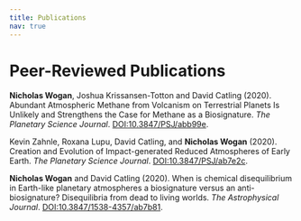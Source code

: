 ```yaml
---
title: Publications
nav: true
---
```


# Peer-Reviewed Publications

**Nicholas Wogan**, Joshua Krissansen-Totton and David Catling (2020). Abundant Atmospheric Methane from Volcanism on Terrestrial Planets Is Unlikely and Strengthens the Case for Methane as a Biosignature. *The Planetary Science Journal*. [DOI:10.3847/PSJ/abb99e](https://doi.org/DOI:10.3847/PSJ/abb99e).

Kevin Zahnle, Roxana Lupu, David Catling, and **Nicholas Wogan** (2020). Creation and Evolution of Impact-generated Reduced Atmospheres of Early Earth. *The Planetary Science Journal*. [DOI:10.3847/PSJ/ab7e2c](https://doi.org/10.3847/PSJ/ab7e2c).

**Nicholas Wogan** and David Catling (2020). When is chemical disequilibrium in Earth-like planetary atmospheres a biosignature versus an anti-biosignature? Disequilibria from dead to living worlds. *The Astrophysical Journal*. [DOI:10.3847/1538-4357/ab7b81](https://doi.org/10.3847/1538-4357/ab7b81).

<!-- # Conference Abstracts and Talks -->
